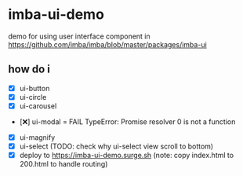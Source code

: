 # imba-ui-demo

demo for using user interface component in https://github.com/imba/imba/blob/master/packages/imba-ui

## how do i
 - [x] ui-button
 - [x] ui-circle
 - [x] ui-carousel
 - [❌] ui-modal = FAIL TypeError: Promise resolver 0 is not a function
 - [x] ui-magnify
 - [x] ui-select (TODO: check why ui-select view scroll to bottom)
 - [x] deploy to https://imba-ui-demo.surge.sh  (note: copy index.html to 200.html to handle routing)